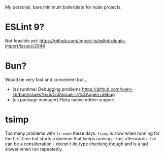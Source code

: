 My personal, bare minimum boilerplate for node projects.

# ESLint 9?

Not feasible yet: https://github.com/import-js/eslint-plugin-import/issues/2948

# Bun?

Would be very fast and convenient but...
- (as runtime) Debugging problems https://github.com/oven-sh/bun/issues?q=is%3Aissue+is%3Aopen+debug
- (as package manager) Flaky native addon support

# tsimp

Too many problems with `ts-node` these days. `tsimp` is slow when running for the first time but starts a daemon that keeps running - fast afterwards. `tsx` can be a consideration - doesn't do type checking though and is a tad slower when run repeatedly.
